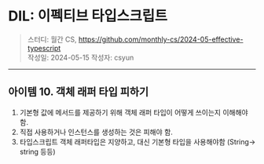 # DIL: 이펙티브 타입스크립트

> 스터디: 월간 CS, https://github.com/monthly-cs/2024-05-effective-typescript  
> 작성일: 2024-05-15
> 작성자: csyun

---

## 아이템 10. 객체 래퍼 타입 피하기

1. 기본형 값에 메서드를 제공하기 위해 객체 래퍼 타입이 어떻게 쓰이는지 이해해야 함.
2. 직접 사용하거나 인스턴스를 생성하는 것은 피해야 함.
3. 타입스크립트 객체 래퍼타입은 지양하고, 대신 기본형 타입을 사용해야함 (String-> string 등등)